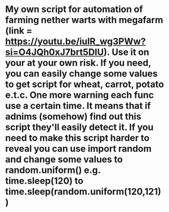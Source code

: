 # My own script for automation of farming nether warts with megafarm (link = https://youtu.be/iulR_wg3PWw?si=O4JQh0xJ7brt5DIU). Use it on your at your own risk. If you need, you can easily change some values to get script for wheat, carrot, potato e.t.c. One more warning each func use a certain time. It means that if adnims (somehow) find out this script they'll easily detect it. If you need to make this script harder to reveal you can use import random and change some values to random.uniform() e.g. time.sleep(120) to time.sleep(random.uniform(120,121))
